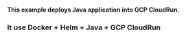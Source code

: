 #### This example deploys Java application into GCP CloudRun.

### It use Docker + Helm + Java + GCP CloudRun